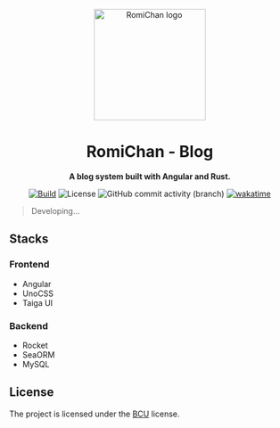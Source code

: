 
<!-- markdownlint-disable -->

<div align="center">

  <a target="_blank" href="https://vndb.org/c90804"><img src="client/public/favicon.ico" alt="RomiChan logo" width="200"></a>

# RomiChan - Blog

**A blog system built with Angular and Rust.**

[![Build](https://github.com/BIYUEHU/romichan/actions/workflows/build.yml/badge.svg?branch=main)](https://github.com/BIYUEHU/romichan/actions/workflows/build.yml)
![License](https://img.shields.io/badge/license-BCU-purple)
![GitHub commit activity (branch)](https://img.shields.io/github/commit-activity/t/biyuehu/romichan/main)
[![wakatime](https://wakatime.com/badge/user/018dc603-712a-4205-a226-d4c9ccd0d02b/project/a2a043a3-ec9d-4fae-b01c-e19ad6eb0011.svg)](https://wakatime.com/badge/user/018dc603-712a-4205-a226-d4c9ccd0d02b/project/a2a043a3-ec9d-4fae-b01c-e19ad6eb0011)

</div>

<!-- markdownlint-enable -->

> Developing...

## Stacks

### Frontend

- Angular
- UnoCSS
- Taiga UI

### Backend

- Rocket
- SeaORM
- MySQL

## License

The project is licensed under the [BCU](https://github.com/BIYUEHU/ban-chinaman-using) license.
